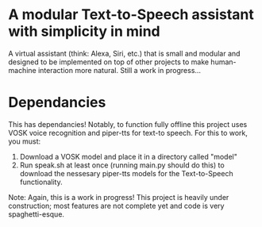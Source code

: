 # A modular Text-to-Speech assistant with simplicity in mind
A virtual assistant (think: Alexa, Siri, etc.) that is small and modular and designed to be implemented on top of other projects to make human-machine interaction more natural. Still a work in progress...

# Dependancies
This has dependancies! Notably, to function fully offline this project uses VOSK voice recognition and piper-tts for text-to speech. For this to work, you must:
1. Download a VOSK model and place it in a directory called "model"
2. Run speak.sh at least once (running main.py should do this) to download the nessesary piper-tts models for the Text-to-Speech functionality.

Note: Again, this is a work in progress! This project is heavily under construction; most features are not complete yet and code is very spaghetti-esque.
